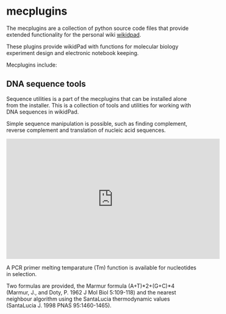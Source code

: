 # mecplugins

The mecplugins are a collection of python source code files that provide extended functionality for the personal wiki [wikidpad](http://wikidpad.sourceforge.net/).

These plugins provide wikidPad with functions for molecular biology experiment design and electronic notebook keeping.

Mecplugins include:

## DNA sequence tools

Sequence utilities is a part of the mecplugins that can be installed alone from the installer. This is a collection of tools and utilities for working with DNA sequences in wikidPad.

Simple sequence manipulation is possible, such as finding complement, reverse complement and translation of nucleic acid sequences.

<iframe width="560" height="315" src="https://www.youtube.com/embed/TrhoIwiYYDU" frameborder="0" allowfullscreen></iframe>

A PCR primer melting temparature (Tm) function is available for nucleotides in selection. 

Two formulas are provided, the Marmur formula (A+T)*2+(G+C)*4 (Marmur, J., and Doty, P. 1962 J Mol Biol 5:109-118) and the nearest neighbour algorithm using the SantaLucia thermodynamic values (SantaLucia J. 1998 PNAS 95:1460-1465).
